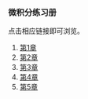 ### 微积分练习册

点击相应链接即可浏览。

1. <a href='./doc/exercise_chap1.pdf'>第1章</a> 
2. <a href='./doc/exercise_chap2.pdf'>第2章</a>
3. <a href='./doc/exercise_chap3.pdf'>第3章</a>
4. <a href='./doc/exercise_chap4.pdf'>第4章</a>
5. <a href='./doc/exercise_chap.pdf'>第5章</a>

